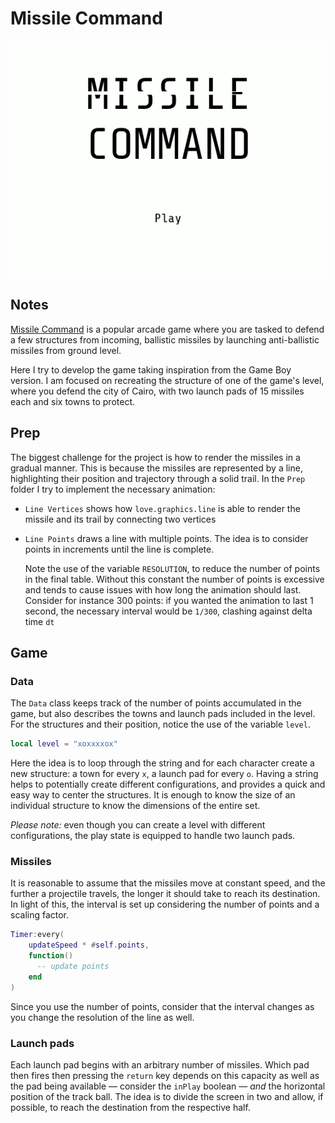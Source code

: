 # Missile Command

![A few frames from the demo "Missile Command"](https://github.com/borntofrappe/game-development/blob/main/Practice/Missile%20Command/missile-command.gif)

## Notes

[Missile Command](https://en.wikipedia.org/wiki/Missile_Command) is a popular arcade game where you are tasked to defend a few structures from incoming, ballistic missiles by launching anti-ballistic missiles from ground level.

Here I try to develop the game taking inspiration from the Game Boy version. I am focused on recreating the structure of one of the game's level, where you defend the city of Cairo, with two launch pads of 15 missiles each and six towns to protect.

## Prep

The biggest challenge for the project is how to render the missiles in a gradual manner. This is because the missiles are represented by a line, highlighting their position and trajectory through a solid trail. In the `Prep` folder I try to implement the necessary animation:

- `Line Vertices` shows how `love.graphics.line` is able to render the missile and its trail by connecting two vertices

- `Line Points` draws a line with multiple points. The idea is to consider points in increments until the line is complete.

  Note the use of the variable `RESOLUTION`, to reduce the number of points in the final table. Without this constant the number of points is excessive and tends to cause issues with how long the animation should last. Consider for instance 300 points: if you wanted the animation to last 1 second, the necessary interval would be `1/300`, clashing against delta time `dt`

## Game

### Data

The `Data` class keeps track of the number of points accumulated in the game, but also describes the towns and launch pads included in the level. For the structures and their position, notice the use of the variable `level`.

```lua
local level = "xoxxxxox"
```

Here the idea is to loop through the string and for each character create a new structure: a town for every `x`, a launch pad for every `o`. Having a string helps to potentially create different configurations, and provides a quick and easy way to center the structures. It is enough to know the size of an individual structure to know the dimensions of the entire set.

_Please note:_ even though you can create a level with different configurations, the play state is equipped to handle two launch pads.

### Missiles

It is reasonable to assume that the missiles move at constant speed, and the further a projectile travels, the longer it should take to reach its destination. In light of this, the interval is set up considering the number of points and a scaling factor.

```lua
Timer:every(
    updateSpeed * #self.points,
    function()
      -- update points
    end
)
```

Since you use the number of points, consider that the interval changes as you change the resolution of the line as well.

### Launch pads

Each launch pad begins with an arbitrary number of missiles. Which pad then fires then pressing the `return` key depends on this capacity as well as the pad being available — consider the `inPlay` boolean — _and_ the horizontal position of the track ball. The idea is to divide the screen in two and allow, if possible, to reach the destination from the respective half.
